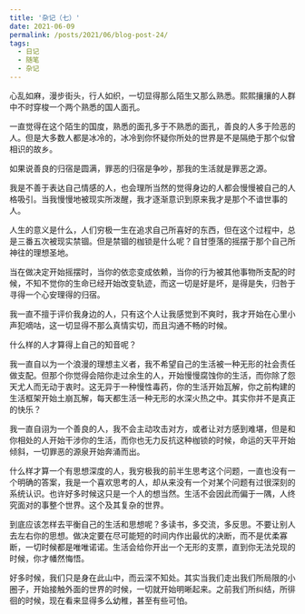 ```yaml
---
title: '杂记（七）'
date: 2021-06-09
permalink: /posts/2021/06/blog-post-24/
tags:
  - 日记
  - 随笔
  - 杂记
---
```


心乱如麻，漫步街头，行人如织，一切显得那么陌生又那么熟悉。熙熙攘攘的人群中不时穿梭一个两个熟悉的国人面孔。

一直觉得在这个陌生的国度，熟悉的面孔多于不熟悉的面孔，善良的人多于险恶的人。但是大多数人都是冰冷的，冰冷到你怀疑你所处的世界是不是隔绝于那个似曾相识的故乡。

如果说善良的归宿是圆满，罪恶的归宿是争吵，那我的生活就是罪恶之源。

我是不善于表达自己情感的人，也会理所当然的觉得身边的人都会慢慢被自己的人格吸引。当我慢慢地被现实所泼醒，我才逐渐意识到原来我才是那个不谙世事的人。

人生的意义是什么，人们穷极一生在追求自己所喜好的东西，但在这个过程中，总是三番五次被现实禁锢。但是禁锢的枷锁是什么呢？自甘堕落的摇摆于那个自己所神往的理想圣地。

当在做决定开始摇摆时，当你的依恋变成依赖，当你的行为被其他事物所支配的时候，不知不觉你的生命已经开始改变轨迹，而这一切是好是坏，是得是失，归咎于寻得一个心安理得的归宿。

我一直不擅于评价我身边的人，只有这个人让我感觉到不爽时，我才开始在心里小声犯嘀咕，这一切显得不那么真情实切，而且沟通不畅的时候。

什么样的人才算得上自己的知音呢？

我一直自以为一个浪漫的理想主义者，我不希望自己的生活被一种无形的社会责任做支配。但那个你觉得会陪你走过余生的人，开始慢慢腐蚀你的生活，而你除了怨天尤人而无动于衷时。这无异于一种慢性毒药，你的生活开始瓦解，你之前构建的生活框架开始土崩瓦解，每天都生活一种无形的水深火热之中。其实你并不是真正的快乐？

我一直自诩为一个善良的人，我不会主动攻击对方，或者让对方感到难堪，但是和你相处的人开始干涉你的生活，而你也无力反抗这种枷锁的时候，命运的天平开始倾斜，一切罪恶的源泉开始奔涌而出。

什么样才算一个有思想深度的人，我穷极我的前半生思考这个问题，一直也没有一个明确的答案，我是一个喜欢思考的人，却从来没有一个对某个问题有过很深刻的系统认识。也许好多时候这只是一个人的想当然。生活不会因此而偏于一隅，人终究面对的事整个世界。这个及其复杂的世界。

到底应该怎样去平衡自己的生活和思想呢？多读书，多交流，多反思。不要让别人去左右你的思想。做决定要在尽可能短的时间内作出最优的决断，而不是优柔寡断，一切时候都是唯唯诺诺。生活会给你开出一个无形的支票，直到你无法兑现的时候，你才幡然悔悟。

好多时候，我们只是身在此山中，而云深不知处。其实当我们走出我们所局限的小圈子，开始接触外面的世界的时候，一切就开始明晰起来。之前我们所纠结，所徘徊的时候，现在看来显得多么幼稚，甚至有些可怕。
